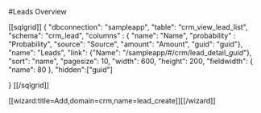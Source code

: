 #Leads Overview

[[sqlgrid]]
{
    "dbconnection": "sampleapp",
    "table": "crm_view_lead_list",
    "schema": "crm_lead",
	"columns" : {
		        "name": "Name",
		        "probability" : "Probability",
		        "source": "Source",
				"amount": "Amount",
				"guid": "guid"},
    "name": "Leads",
    "link": {"Name": "/sampleapp/#/crm/lead_detail_$guid$"},
    "sort": "name",
    "pagesize": 10,
    "width": 600,
    "height": 200,
    "fieldwidth": {
        "name": 80
    },
    "hidden":["guid"]
    
}
[[/sqlgrid]]

[[wizard:title=Add,domain=crm,name=lead_create]][[/wizard]]

